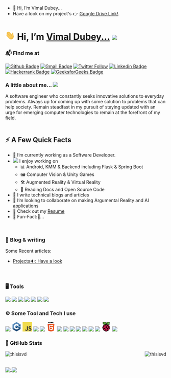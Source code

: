 - 👋 Hi, I’m Vimal Dubey... 
- Have a look on my project's 👉 [Google Drive Link!](https://drive.google.com/drive/folders/1x1rhYqQm9hwNn_SpAY9d8JvAdqycjgxF?usp=share_link).

<!---
thisisvd/thisisvd is a ✨ special ✨ repository because its `README.md` (this file) appears on your GitHub profile.
You can click the Preview link to take a look at your changes.

--->
<h1><img width="30px" margin="0px" src="https://raw.githubusercontent.com/ABSphreak/ABSphreak/master/gifs/Hi.gif"> Hi, I’m <a href="https://github.com/thisisvd">Vimal Dubey...</a> <img height="30px" src="https://emojis.slackmojis.com/emojis/images/1531849430/4246/blob-sunglasses.gif?1531849430"></h1>
</h1>

### 📬 Find me at
[![Github Badge](http://img.shields.io/badge/-Github-black?style=flat-square&logo=github&link=https://github.com/thisisvd)](https://github.com/thisisvd)
[![Gmail Badge](https://img.shields.io/badge/-Gmail-d14836?style=flat-square&logo=Gmail&logoColor=white&link=vimaldubey12212000@gmail.com)](vimaldubey12212000@gmail.com)
[![Twitter Follow](https://img.shields.io/twitter/follow/thisisvd?style=social)](https://twitter.com/intent/follow?screen_name=thisisvd)
[![Linkedin Badge](https://img.shields.io/badge/-LinkedIn-blue?style=flat-square&logo=Linkedin&logoColor=white&link=https://linkedin.com/in/vimal-dubey-a788291b0)](https://linkedin.com/in/vimal-dubey-a788291b0)
[![Hackerrank Badge](https://img.shields.io/badge/-Hackerrank-2EC866?style=flat-square&logo=HackerRank&logoColor=white&link=https://www.hackerrank.com/profile/thisisvd21)](https://www.hackerrank.com/profile/thisisvd21)
[![GeeksforGeeks Badge](https://img.shields.io/badge/-GeeksforGeeks-0F9D58?style=flat-square&logo=GeeksforGeeks&logoColor=white&link=https://www.geeksforgeeks.org/user/thisisvd21/)](https://www.geeksforgeeks.org/user/thisisvd21/)


### A little about me...  <img src="https://media.giphy.com/media/VgCDAzcKvsR6OM0uWg/giphy.gif" width="50"> 
A software engineer who constantly seeks innovative solutions to everyday problems. Always up for coming up with some solution to problems that can help society. Remain steadfast in my pursuit of staying updated with an urge for emerging computer technologies to remain at the forefront of my field. <br/><br/>




## ⚡️ A Few Quick Facts

- 🔭 I’m currently working as a Software Developer.
- <img src="https://media.giphy.com/media/WUlplcMpOCEmTGBtBW/giphy.gif" width="30">  I enjoy working on
  - 📊 Android, KMM & Backend including Flask & Spring Boot
  - 🖼 Computer Vision & Unity Games
  - 🛠 Augmented Reality & Virtual Reality
  - 🤖 Reading Docs and Open Source Code
- 📝 I write technical blogs and articles
- 👯 I’m looking to collaborate on making Argumental Reality and AI applications
- 📙 Check out my [Resume](https://drive.google.com/file/d/1BXzxjr98EMizZw6fV0IRyMUsUo8jRpcF/view?usp=drive_link)
- 🎉 Fun-Fact:🤔...

</br>

### 📕 Blog & writing

Some Recent articles:
- [Projects🔉: Have a look](https://drive.google.com/drive/folders/1x1rhYqQm9hwNn_SpAY9d8JvAdqycjgxF?usp=share_link)

</br>
  
### 🖥️ Tools
<img src="https://img.shields.io/badge/Legion-555555.svg?&style=flat-square&logo=Lenovo&logoColor=E2231A"> <img src="https://img.shields.io/badge/Windows-555555.svg?&style=flat-square&logo=windows&logoColor=0078D6"> <img src="https://img.shields.io/badge/Chrome-555555.svg?&style=flat-square&logo=google-chrome&logoColor=FABC0C"> <img src="https://img.shields.io/badge/VS Code-555555?style=flat-square&logo=visual-studio-code&logoColor=007ACC"> <img src="https://img.shields.io/badge/Terminal-555555.svg?&style=flat-square&logo=powershell&logoColor=white"> <img src="https://img.shields.io/badge/Jupyter-555555.svg?&style=flat-square&logo=jupyter&logoColor=F37626"> <img src="https://img.shields.io/badge/Spotify-555555.svg?&style=flat-square&logo=spotify&logoColor=1ED760"> 

### ⚙️ Some Tool and Tech I use
<code><img height="30" src="https://avatars0.githubusercontent.com/u/1525981?s=200&v=4"></code>
<code><img height="30" src="https://raw.githubusercontent.com/github/explore/80688e429a7d4ef2fca1e82350fe8e3517d3494d/topics/cpp/cpp.png"></code>
<code><img height="30" src="https://raw.githubusercontent.com/github/explore/80688e429a7d4ef2fca1e82350fe8e3517d3494d/topics/javascript/javascript.png"></code>
<code><img height="30" src="https://avatars3.githubusercontent.com/u/9950313?s=200&v=4"></code>
  <code><img height="30" src="https://avatars1.githubusercontent.com/u/45120?s=200&v=4"></code>
<code><img height="30" src="https://raw.githubusercontent.com/github/explore/80688e429a7d4ef2fca1e82350fe8e3517d3494d/topics/html/html.png"></code>
<code><img height="30" src="https://avatars1.githubusercontent.com/u/1517864?s=200&v=4"></code>
<code><img height="30" src="https://avatars1.githubusercontent.com/u/2918581?s=200&v=4"></code>
<code><img height="30" src="https://avatars3.githubusercontent.com/u/18133?s=200&v=4"></code>
<code><img height="30" src="https://avatars1.githubusercontent.com/u/5009934?s=200&v=4"></code>
<code><img height="30" src="https://avatars0.githubusercontent.com/u/365630?s=88&v=4"></code>
<code><img height="30" src="https://avatars.githubusercontent.com/u/15658638"></code>
<code><img height="30" src="https://avatars.githubusercontent.com/u/34455048"></code>
<code><img height="30" src="https://raw.githubusercontent.com/github/explore/80688e429a7d4ef2fca1e82350fe8e3517d3494d/topics/raspberry-pi/raspberry-pi.png"></code>
<code><img height="30" src="https://avatars2.githubusercontent.com/u/1728152?s=200&v=4"></code>  


### 🚀 GitHub Stats

<p style="display: flex; justify-content: space-between;">
  <img align="left" src="https://github-readme-stats.vercel.app/api/top-langs?username=thisisvd&show_icons=true&theme=gotham&hide_border=true&locale=en&layout=compact&bg_color=00000000" alt="thisisvd" />
<!--   <img src="https://github-readme-stats.vercel.app/api?username=thisisvd&show_icons=true&hide_rank=true&theme=gotham" alt="thisisvd" /> -->
  <img src="https://github-readme-stats.vercel.app/api?username=thisisvd&show_icons=true&count_private=true&theme=gotham&hide_border=true&hide=issues,contribs&bg_color=00000000" alt="thisisvd" />
</p>
</details>

</br>

<a href="https://github.com/thisisvd/FitMe-App" target="_blank">
  <img align="center" src="https://github-readme-stats.vercel.app/api/pin/?username=thisisvd&repo=FitMe-App&theme=dracula" />
</a>
<a href="https://github.com/thisisvd/Eduvae-Public-Repository" target="_blank">
 <img align="center" src="https://github-readme-stats.vercel.app/api/pin/?username=thisisvd&repo=Eduvae-Public-Repository&theme=dracula" />
</a>
